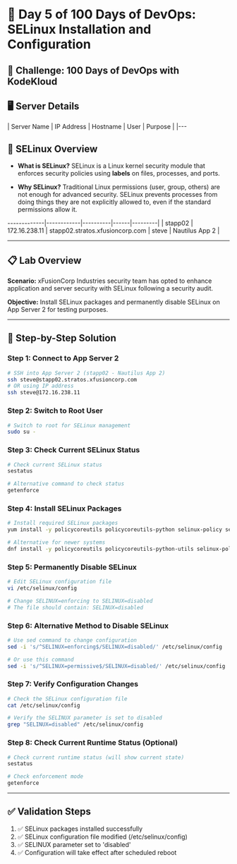 # 🚀 Day 5 of 100 Days of DevOps: SELinux Installation and Configuration

## 🎯 Challenge: 100 Days of DevOps with KodeKloud

## 🖥️ Server Details
| Server Name | IP Address | Hostname | User | Purpose |
|---

## 🔹 SELinux Overview

* **What is SELinux?**
  SELinux is a Linux kernel security module that enforces security policies using **labels** on files, processes, and ports.

* **Why SELinux?**
  Traditional Linux permissions (user, group, others) are not enough for advanced security. SELinux prevents processes from doing things they are not explicitly allowed to, even if the standard permissions allow it.

-------------|------------|----------|------|---------|
| stapp02 | 172.16.238.11 | stapp02.stratos.xfusioncorp.com | steve | Nautilus App 2 |

---

## 📋 Lab Overview
**Scenario:** xFusionCorp Industries security team has opted to enhance application and server security with SELinux following a security audit.

**Objective:** Install SELinux packages and permanently disable SELinux on App Server 2 for testing purposes.

---

## 🔧 Step-by-Step Solution

### Step 1: Connect to App Server 2
```bash
# SSH into App Server 2 (stapp02 - Nautilus App 2)
ssh steve@stapp02.stratos.xfusioncorp.com
# OR using IP address
ssh steve@172.16.238.11
```

### Step 2: Switch to Root User
```bash
# Switch to root for SELinux management
sudo su -
```

### Step 3: Check Current SELinux Status
```bash
# Check current SELinux status
sestatus

# Alternative command to check status
getenforce
```

### Step 4: Install SELinux Packages
```bash
# Install required SELinux packages
yum install -y policycoreutils policycoreutils-python selinux-policy selinux-policy-targeted libselinux-utils setroubleshoot-server setools setools-console mcstrans

# Alternative for newer systems
dnf install -y policycoreutils policycoreutils-python-utils selinux-policy selinux-policy-targeted libselinux-utils setroubleshoot-server setools setools-console mcstrans
```

### Step 5: Permanently Disable SELinux
```bash
# Edit SELinux configuration file
vi /etc/selinux/config

# Change SELINUX=enforcing to SELINUX=disabled
# The file should contain: SELINUX=disabled
```

### Step 6: Alternative Method to Disable SELinux
```bash
# Use sed command to change configuration
sed -i 's/^SELINUX=enforcing$/SELINUX=disabled/' /etc/selinux/config

# Or use this command
sed -i 's/^SELINUX=permissive$/SELINUX=disabled/' /etc/selinux/config
```

### Step 7: Verify Configuration Changes
```bash
# Check the SELinux configuration file
cat /etc/selinux/config

# Verify the SELINUX parameter is set to disabled
grep "SELINUX=disabled" /etc/selinux/config
```

### Step 8: Check Current Runtime Status (Optional)
```bash
# Check current runtime status (will show current state)
sestatus

# Check enforcement mode
getenforce
```

---

## ✅ Validation Steps

1. ✅ SELinux packages installed successfully
2. ✅ SELinux configuration file modified (/etc/selinux/config)
3. ✅ SELINUX parameter set to 'disabled'
4. ✅ Configuration will take effect after scheduled reboot